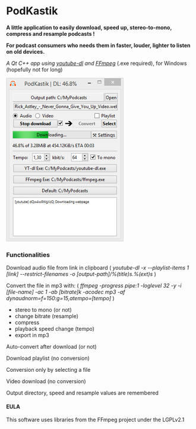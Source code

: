 # PodKastik
**A little application to easily download, speed up, stereo-to-mono, compress and resample podcasts !**

**For podcast consumers who needs them in faster, louder, lighter to listen on old devices.**

*A Qt C++ app using [youtube-dl](https://github.com/ytdl-org/youtube-dl/blob/master/README.md#options) and [FFmpeg](https://ffmpeg.org/documentation.html)* (.exe required), for Windows (hopefully not for long)

![Look!](/src/screenshot.PNG?raw=true "Screenshot")

### Functionalities ###
Download audio file from link in clipboard ( *youtube-dl -x --playlist-items 1 [link] --restrict-filenames -o [output-path]/%(title)s.%(ext)s* )

Convert the file in mp3 with: ( *ffmpeg -progress pipe:1 -loglevel 32 -y -i [file-name] -ac 1 -ab [bitrate]k -acodec mp3 -af dynaudnorm=f=150:g=15,atempo=[tempo]* )

- stereo to mono (or not)
- change bitrate (resample)
- compress
- playback speed change (tempo)
- export in mp3

Auto-convert after download (or not)

Download playlist (no conversion)

Conversion only by selecting a file

Video download (no conversion)

Output directory, speed and resample values are remembered


#### EULA ####
This software uses libraries from the FFmpeg project under the LGPLv2.1